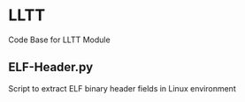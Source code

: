 # LLTT
Code Base for LLTT Module


## ELF-Header.py

Script to extract ELF binary header fields in Linux environment
